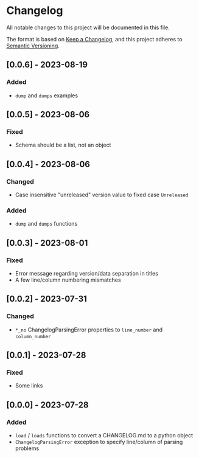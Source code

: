 # Changelog

All notable changes to this project will be documented in this file.

The format is based on [Keep a Changelog](https://keepachangelog.com/en/1.0.0/),
and this project adheres to [Semantic Versioning](https://semver.org/spec/v2.0.0.html).

## [0.0.6] - 2023-08-19

### Added

- `dump` and `dumps` examples

## [0.0.5] - 2023-08-06

### Fixed

- Schema should be a list, not an object

## [0.0.4] - 2023-08-06

### Changed

- Case insensitive "unreleased" version value to fixed case `Unreleased`

### Added

- `dump` and `dumps` functions

## [0.0.3] - 2023-08-01

### Fixed

- Error message regarding version/data separation in titles
- A few line/column numbering mismatches

## [0.0.2] - 2023-07-31

### Changed

- `*_no` ChangelogParsingError properties to `line_number` and `column_number`

## [0.0.1] - 2023-07-28

### Fixed

- Some links

## [0.0.0] - 2023-07-28

### Added

- `load` / `loads` functions to convert a CHANGELOG.md to a python object
- `ChangelogParsingError` exception to specify line/column of parsing problems